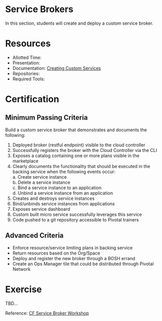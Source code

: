 Service Brokers
==

In this section, students will create and deploy a custom service broker. 

# Resources

* Allotted Time:
* Presentation:
* Documentation: [Creating Custom Services](http://docs.pivotal.io/pivotalcf/services/)
* Repositories:
* Required Tools:

# Certification

## Minimum Passing Criteria

Build a custom service broker that demonstrates and documents the following:

1. Deployed broker (restful endpoint) visible to the cloud controller
2. Successfully registers the broker with the Cloud Controller via the CLI
3. Exposes a catalog containing one or more plans visible in the marketplace 
4. Clearly documents the functionality that should be executed in the backing service when the following events occur:  
  a. Create service instance  
  b. Delete a service instance  
  c. Bind a service instance to an application  
  d. Unbind a service instance from an application  
5. Creates and destroys service instances
6. Bind/unbinds service instances from applications
7. Exposes service dashboard
8. Custom built micro service successfully leverages this service
9. Code pushed to a git repository accessible to Pivotal trainers

## Advanced Criteria

* Enforce resource/service limiting plans in backing service
* Return resources based on the Org/Space
* Deploy and register the new broker through a BOSH errand
* Create an Ops Manager tile that could be distributed through Pivotal Network

# Exercise

TBD...

Reference: [CF Service Broker Workshop](https://github.com/cf-platform-eng/cf-workshop-sb-module)
